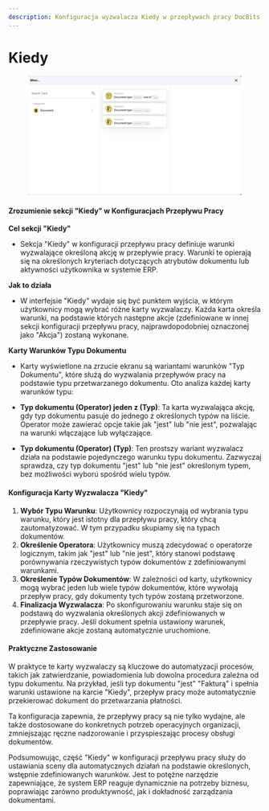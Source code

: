 ```yaml
---
description: Konfiguracja wyzwalacza Kiedy w przepływach pracy DocBits
---
```


# Kiedy

<figure><img src="../../../../.gitbook/assets/Bildschirmfoto 2024-05-04 um 16.25.45.png" alt=""><figcaption></figcaption></figure>

#### Zrozumienie sekcji "Kiedy" w Konfiguracjach Przepływu Pracy

**Cel sekcji "Kiedy"**

* Sekcja "Kiedy" w konfiguracji przepływu pracy definiuje warunki wyzwalające określoną akcję w przepływie pracy. Warunki te opierają się na określonych kryteriach dotyczących atrybutów dokumentu lub aktywności użytkownika w systemie ERP.

**Jak to działa**

* W interfejsie "Kiedy" wydaje się być punktem wyjścia, w którym użytkownicy mogą wybrać różne karty wyzwalaczy. Każda karta określa warunki, na podstawie których następne akcje (zdefiniowane w innej sekcji konfiguracji przepływu pracy, najprawdopodobniej oznaczonej jako "Akcja") zostaną wykonane.

**Karty Warunków Typu Dokumentu**

* Karty wyświetlone na zrzucie ekranu są wariantami warunków "Typ Dokumentu", które służą do wyzwalania przepływów pracy na podstawie typu przetwarzanego dokumentu. Oto analiza każdej karty warunków typu:

* **Typ dokumentu (Operator) jeden z (Typ)**: Ta karta wyzwalająca akcję, gdy typ dokumentu pasuje do jednego z określonych typów na liście. Operator może zawierać opcje takie jak "jest" lub "nie jest", pozwalając na warunki włączające lub wyłączające.
* **Typ dokumentu (Operator) (Typ)**: Ten prostszy wariant wyzwalacz działa na podstawie pojedynczego warunku typu dokumentu. Zazwyczaj sprawdza, czy typ dokumentu "jest" lub "nie jest" określonym typem, bez możliwości wyboru spośród wielu typów.

#### Konfiguracja Karty Wyzwalacza "Kiedy"

1. **Wybór Typu Warunku**: Użytkownicy rozpoczynają od wybrania typu warunku, który jest istotny dla przepływu pracy, który chcą zautomatyzować. W tym przypadku skupiamy się na typach dokumentów.
2. **Określenie Operatora**: Użytkownicy muszą zdecydować o operatorze logicznym, takim jak "jest" lub "nie jest", który stanowi podstawę porównywania rzeczywistych typów dokumentów z zdefiniowanymi warunkami.
3. **Określenie Typów Dokumentów**: W zależności od karty, użytkownicy mogą wybrać jeden lub wiele typów dokumentów, które wywołają przepływ pracy, gdy dokumenty tych typów zostaną przetworzone.
4. **Finalizacja Wyzwalacza**: Po skonfigurowaniu warunku staje się on podstawą do wyzwalania określonych akcji zdefiniowanych w przepływie pracy. Jeśli dokument spełnia ustawiony warunek, zdefiniowane akcje zostaną automatycznie uruchomione.

#### Praktyczne Zastosowanie

W praktyce te karty wyzwalaczy są kluczowe do automatyzacji procesów, takich jak zatwierdzanie, powiadomienia lub dowolna procedura zależna od typu dokumentu. Na przykład, jeśli typ dokumentu "jest" "Fakturą" i spełnia warunki ustawione na karcie "Kiedy", przepływ pracy może automatycznie przekierować dokument do przetwarzania płatności.

Ta konfiguracja zapewnia, że przepływy pracy są nie tylko wydajne, ale także dostosowane do konkretnych potrzeb operacyjnych organizacji, zmniejszając ręczne nadzorowanie i przyspieszając procesy obsługi dokumentów.

Podsumowując, część "Kiedy" w konfiguracji przepływu pracy służy do ustawiania sceny dla automatycznych działań na podstawie określonych, wstępnie zdefiniowanych warunków. Jest to potężne narzędzie zapewniające, że system ERP reaguje dynamicznie na potrzeby biznesu, poprawiając zarówno produktywność, jak i dokładność zarządzania dokumentami.
